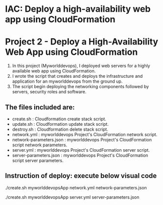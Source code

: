 # IAC: Deploy a high-availability web app using CloudFormation
# Project 2 - Deploy a High-Availability Web App using CloudFormation 

1. In this project (Myworlddevops), I deployed web servers for a highly available web app using CloudFormation.
2. I wrote the script that creates and deploys the infrastructure and application for an myworlddevops from the ground up.
3. The script begin deploying the networking components followed by servers, security roles and software.

## The files included are:
* create.sh : Cloudformation create stack script. 
* update.sh : Cloudformation update stack script.
* destroy.sh : Cloudformation delete stack script.
* network.yml : myworlddevops Project's CloudFormation network script.
* network-parameters.json : myworlddevops Project's CloudFormation script network parameters.
* server.yml : myworlddevops Project's CloudFormation server script.
* server-parameters.json : myworlddevops Project's CloudFormation script server parameters.

## Instruction of deploy: execute below visual code

./create.sh myworlddevopsApp network.yml network-parameters.json

./create.sh myworlddevopsApp server.yml server-parameters.json
